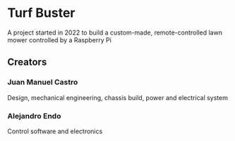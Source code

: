 # Turf Buster
A project started in 2022 to build a custom-made, remote-controlled lawn mower controlled by a Raspberry Pi

## Creators
### Juan Manuel Castro
Design, mechanical engineering, chassis build, power and electrical system

### Alejandro Endo
Control software and electronics

